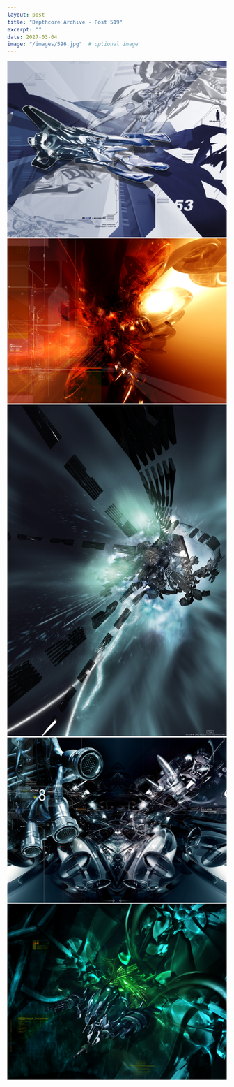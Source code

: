 ```yaml
---
layout: post
title: "Depthcore Archive - Post 519"
excerpt: ""
date: 2027-03-04
image: "/images/596.jpg"  # optional image
---
```


<img src="/images/596.jpg">
<img src="/images/597.jpg" alt="597.jpg"/>
<img src="/images/598.jpg" alt="598.jpg"/>
<img src="/images/599.jpg" alt="599.jpg"/>
<img src="/images/600.jpg" alt="600.jpg"/>
